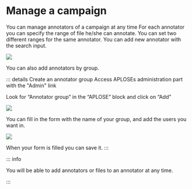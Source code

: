 # Manage a campaign

You can manage annotators of a campaign at any time
For each annotator you can specify the range of file he/she can annotate. You can set two different ranges for the same
annotator.
You can add new annotator with the search input.

![](/campaign-creator/form-annotator.png)

You can also add annotators by group.

::: details Create an annotator group
Access APLOSEs administration part with the "Admin" link

Look for “Annotator group” in the “APLOSE” block and click on “Add”

![](/campaign-creator/annotator-group/nav.png)

You can fill in the form with the name of your group, and add the users you want in.

![](/campaign-creator/annotator-group/form.png)

When your form is filled you can save it.
:::

::: info

You will be able to add annotators or files to an annotator at any time.

:::

